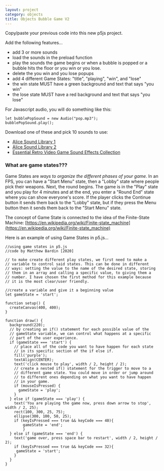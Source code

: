 ```yaml
---
layout: project
category: objects
title: Objects Bubble Game V2
---
```


Copy/paste your previous code into this new p5js project.

Add the following features...

  -  add 3 or more sounds
  -  load the sounds in the preload function
  -  play the sounds the game begins or when a bubble is popped or a bubble hits the floor or you win or you lose.
  -  delete the you win and you lose popups
  -  add 4 different Game States: "title", "playing", "win", and "lose"
  -  the win state MUST have a green background and text that says "you win"
  -  the lose state MUST have a red background and text that says "you lose"

For Javascript audio, you will do something like this:
```
let bubblePopSound = new Audio("pop.mp3");
bubblePopSound.play();
```

Download one of these and pick 10 sounds to use:
  - [Alice Sound Library 1](https://www.alice.org/wp-content/uploads/2017/05/AliceSoundLibrary.zip)
  - [Alice Sound Library 2](https://www.alice.org/wp-content/uploads/2017/08/AliceSoundLibraryExpansionPackOne.zip)
  - [Essential Retro Video Game Sound Effects Collection](https://opengameart.org/sites/default/files/The%20Essential%20Retro%20Video%20Game%20Sound%20Effects%20Collection%20%5B512%20sounds%5D.zip)

### What are game states???

Game States are *ways to organize the different phases of your game*. In an FPS, you can have a "Start Menu" state, then a "Lobby" state where people pick their weapons. Next, the round begins. The game is in the "Play" state and you play for 4 minutes and at the end, you enter a "Round End" state where you can show everyone's score. If the player clicks the Continue button it sends them back to the "Lobby" state, but if they press the Menu button then it sends them back to the "Start Menu" state.

The concept of Game State is connected to the idea of the Finite-State Machine: [https://en.wikipedia.org/wiki/Finite-state_machine](https://en.wikipedia.org/wiki/Finite-state_machine)

Here is an example of using Game States in p5.js...
```
//using game states in p5.js
//code by Matthew Bardin [2020]

// to make create different play states, we first need to make a 
// variable to control said states. This can be done in different 
// ways: setting the value to the name of the desired state, storing 
// them in an array and calling a specific value, to giving them a 
// number. I have chosen the first method for this example because 
// it is the most clear/user friendly.

//create a variable and give it a beginning value
let gameState = 'start';

function setup() {
  createCanvas(400, 400);
}

function draw() {
  background(220);
  // by creating an if() statement for each possible value of the 
  // gameState variable, we can control what happens at a specific 
  // part of the user experience. 
  if (gameState === 'start') {
    // place all of the code you want to have happen for each state 
    // in its specific section of the if else if.
    fill('purple');
    textAlign(CENTER);
    text('click mouse to play', width / 2, height / 2);
    // create a nested if() statement for the trigger to move to a 
    // different game state. You could move in order or jump around 
    // to different ones depending on what you want to have happen 
    // in your game.
    if (mouseIsPressed) {
      gameState = 'play';
    }
  } else if (gameState === 'play') {
    text('You are playing the game now, press down arrow to stop', width / 2, 25);
    rect(100, 300, 25, 75);
    ellipse(300, 100, 50, 25);
    if (keyIsPressed === true && keyCode === 40){
        gameState = 'end';
        }
  } else if (gameState === 'end') {
    text('game over, press space bar to restart', width / 2, height / 2);
    if (keyIsPressed === true && keyCode === 32){
     gameState = 'start'; 
    }
  }
}
```